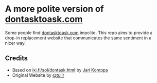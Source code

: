 # A more polite version of [dontasktoask.com](https://dontasktoask.com)

Some people find [dontasktoask.com](https://dontasktoask.com) impolite. This
repo aims to provide a drop-in replacement website that communicates the same
sentiment in a nicer way.

## Credits
* Based on [iki.fi/sol/dontask.html](https://www.iki.fi/sol/dontask.html) by [Jari Komppa](https://www.iki.fi/sol/)
* Original Website by [@tulir](https://github.com/tulir)
